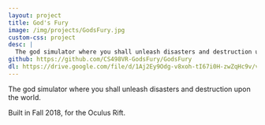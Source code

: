 ```yaml
---
layout: project
title: God's Fury
image: /img/projects/GodsFury.jpg
custom-css: project
desc: |
  The god simulator where you shall unleash disasters and destruction upon the world.
github: https://github.com/CS498VR-GodsFury/GodsFury
dl: https://drive.google.com/file/d/1Aj2Ey9Odg-v8xoh-tI67i0H-zwZqHc9v/view
---
```

The god simulator where you shall unleash disasters and destruction upon the world.

Built in Fall 2018, for the Oculus Rift.
